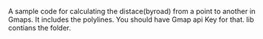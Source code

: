 A sample code for calculating the distace(byroad) from a point to another in Gmaps.
It includes the polylines. You should have Gmap api Key for that.
lib contians the folder.
